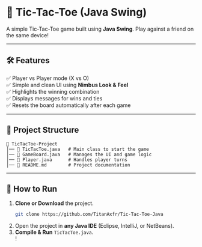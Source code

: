 # 📌 Tic-Tac-Toe (Java Swing)
A simple Tic-Tac-Toe game built using **Java Swing**. Play against a friend on the same device!

---

## 🛠 Features
✅ Player vs Player mode (X vs O)  
✅ Simple and clean UI using **Nimbus Look & Feel**  
✅ Highlights the winning combination  
✅ Displays messages for wins and ties  
✅ Resets the board automatically after each game  

---

## 📂 Project Structure
```
📁 TicTacToe-Project
│── 📄 TicTacToe.java   # Main class to start the game
│── 📄 GameBoard.java   # Manages the UI and game logic
│── 📄 Player.java      # Handles player turns
│── 📄 README.md        # Project documentation
```

---

## 🚀 How to Run
1. **Clone or Download** the project.  
   ```sh
   git clone https://github.com/TitanAxfr/Tic-Tac-Toe-Java
   ```
2. Open the project in **any Java IDE** (Eclipse, IntelliJ, or NetBeans).  
3. **Compile & Run** `TicTacToe.java`.    
!  

